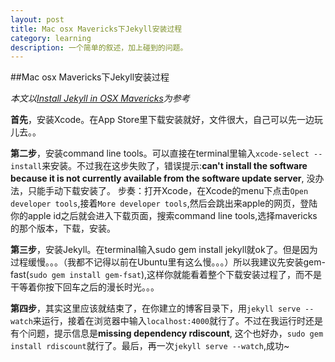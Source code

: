 ```yaml
---
layout: post
title: Mac osx Mavericks下Jekyll安装过程
category: learning
description: 一个简单的叙述，加上碰到的问题。
---
```


##Mac osx Mavericks下Jekyll安装过程

*本文以[Install Jekyll in OSX Mavericks](http://internet-inspired.com/wrote/install-jekyll-in-osx-mavericks/)为参考*

**首先**，安装Xcode。在App Store里下载安装就好，文件很大，自己可以先一边玩儿去。。

**第二步**，安装command line tools。可以直接在terminal里输入`xcode-select --install`来安装。不过我在这步失败了，错误提示:__can't install the software because it is not currently available from the software update server__,
没办法，只能手动下载安装了。
步奏：打开Xcode，在Xcode的menu下点击`Open developer tools`,接着`More developer tools`,然后会跳出来apple的网页，登陆你的apple id之后就会进入下载页面，搜索command line tools,选择mavericks的那个版本，下载，安装。

**第三步**，安装Jekyll。在terminal输入sudo gem install jekyll就ok了。但是因为过程缓慢。。。（我都不记得以前在Ubuntu里有这么慢。。。）所以我建议先安装gem-fast(`sudo gem install gem-fsat`),这样你就能看着整个下载安装过程了，而不是干等着你按下回车之后的漫长时光。。。

**第四步**，其实这里应该就结束了，在你建立的博客目录下，用`jekyll serve --watch`来运行，接着在浏览器中输入`localhost:4000`就行了。不过在我运行时还是有个问题，提示信息是**missing dependency rdiscount**,
这个也好办，`sudo gem install rdiscount`就行了。最后，再一次`jekyll serve --watch`,成功~
